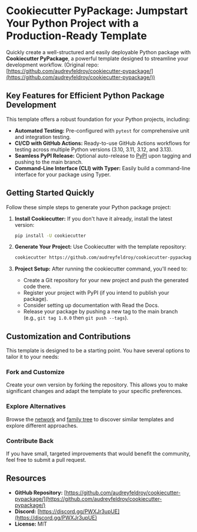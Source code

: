 # Cookiecutter PyPackage: Jumpstart Your Python Project with a Production-Ready Template

Quickly create a well-structured and easily deployable Python package with **Cookiecutter PyPackage**, a powerful template designed to streamline your development workflow.  (Original repo: [https://github.com/audreyfeldroy/cookiecutter-pypackage/](https://github.com/audreyfeldroy/cookiecutter-pypackage/))

## Key Features for Efficient Python Package Development

This template offers a robust foundation for your Python projects, including:

*   **Automated Testing:**  Pre-configured with `pytest` for comprehensive unit and integration testing.
*   **CI/CD with GitHub Actions:**  Ready-to-use GitHub Actions workflows for testing across multiple Python versions (3.10, 3.11, 3.12, and 3.13).
*   **Seamless PyPI Release:**  Optional auto-release to [PyPI](https://pypi.python.org/pypi) upon tagging and pushing to the main branch.
*   **Command-Line Interface (CLI) with Typer:**  Easily build a command-line interface for your package using Typer.

## Getting Started Quickly

Follow these simple steps to generate your Python package project:

1.  **Install Cookiecutter:** If you don't have it already, install the latest version:

    ```bash
    pip install -U cookiecutter
    ```

2.  **Generate Your Project:**  Use Cookiecutter with the template repository:

    ```bash
    cookiecutter https://github.com/audreyfeldroy/cookiecutter-pypackage.git
    ```

3.  **Project Setup:** After running the cookiecutter command, you'll need to:

    *   Create a Git repository for your new project and push the generated code there.
    *   Register your project with PyPI (if you intend to publish your package).
    *   Consider setting up documentation with Read the Docs.
    *   Release your package by pushing a new tag to the main branch (e.g., `git tag 1.0.0` then `git push --tags`).

## Customization and Contributions

This template is designed to be a starting point. You have several options to tailor it to your needs:

### Fork and Customize

Create your own version by forking the repository. This allows you to make significant changes and adapt the template to your specific preferences.

### Explore Alternatives

Browse the [network](https://github.com/audreyfeldroy/cookiecutter-pypackage/network) and [family tree](https://github.com/audreyfeldroy/cookiecutter-pypackage/network/members) to discover similar templates and explore different approaches.

### Contribute Back

If you have small, targeted improvements that would benefit the community, feel free to submit a pull request.

## Resources

*   **GitHub Repository:** [https://github.com/audreyfeldroy/cookiecutter-pypackage/](https://github.com/audreyfeldroy/cookiecutter-pypackage/)
*   **Discord:** [https://discord.gg/PWXJr3upUE](https://discord.gg/PWXJr3upUE)
*   **License:** MIT